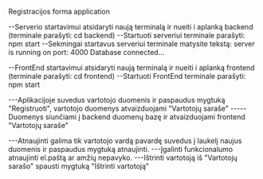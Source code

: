 Registracijos forma application

--Serverio startavimui atsidaryti naują terminalą ir nueiti i aplanką backend (terminale parašyti: cd backend)
--Startuoti serveriui terminale parašyti: npm start
--Sekmingai startavus serveriui terminale matysite tekstą:
server is running on port: 4000
Database connected...

--FrontEnd startavimui atsidaryti naują terminalą ir nueiti i aplanką frontend (terminale parašyti: cd frontend)
--Startuoti FrontEnd terminale parašyti: npm start

---Aplikacijoje suvedus vartotojo duomenis ir paspaudus mygtuką "Registruoti", vartotojo duomenys atvaizduojami "Vartotojų saraše"
-----Duomenys siunčiami į backend duomenų bazę ir atvaizduojami frontend "Vartotojų saraše"

---Atnaujinti galima tik vartotojo vardą pavardę suvedus į laukelį naujus duomenis ir paspaudus mygtuką atnaujinti.
---Įgalinti funkcionalumo atnaujinti el.paštą ar amžių nepavyko.
---Ištrinti vartotoją iš "Vartotojų sarašo" spausti mygtuką "Ištrinti vartotoją"
